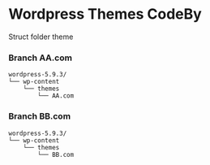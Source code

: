 # Wordpress Themes CodeBy

Struct folder theme

### Branch AA.com
```
wordpress-5.9.3/
└── wp-content
    └── themes
        └── AA.com
```

### Branch BB.com
```
wordpress-5.9.3/
└── wp-content
    └── themes
        └── BB.com
```